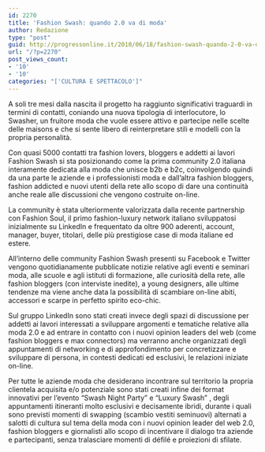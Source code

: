 ```yaml
---
id: 2270
title: 'Fashion Swash: quando 2.0 va di moda'
author: Redazione
type: "post"
guid: http://progressonline.it/2010/06/18/fashion-swash-quando-2-0-va-di-moda/
url: "/?p=2270"
post_views_count:
- '10'
- '10'
categories: "['CULTURA E SPETTACOLO']"
---
```


A soli tre mesi dalla nascita il progetto ha raggiunto significativi traguardi in termini di contatti, coniando una nuova tipologia di interlocutore, lo Swasher, un fruitore moda che vuole essere attivo e partecipe nelle scelte delle maisons e che si sente libero di reinterpretare stili e modelli con la propria personalità.

Con quasi 5000 contatti tra fashion lovers, bloggers e addetti ai lavori Fashion Swash si sta posizionando come la prima community 2.0 italiana interamente dedicata alla moda che unisce b2b e b2c, coinvolgendo quindi da una parte le aziende e i professionisti moda e dall’altra fashion bloggers, fashion addicted e nuovi utenti della rete allo scopo di dare una continuità anche reale alle discussioni che vengono costruite on-line.

La community è stata ulteriormente valorizzata dalla recente partnership con Fashion Soul, il primo fashion-luxury network italiano sviluppatosi inizialmente su LinkedIn e frequentato da oltre 900 aderenti, account, manager, buyer, titolari, delle più prestigiose case di moda italiane ed estere.

All’interno delle community Fashion Swash presenti su Facebook e Twitter vengono quotidianamente pubblicate notizie relative agli eventi e seminari moda, alle scuole e agli istituti di formazione, alle curiosità della rete, alle fashion bloggers (con interviste inedite), a young designers, alle ultime tendenze ma viene anche data la possibilità di scambiare on-line abiti, accessori e scarpe in perfetto spirito eco-chic.

Sul gruppo LinkedIn sono stati creati invece degli spazi di discussione per addetti ai lavori interessati a sviluppare argomenti e tematiche relative alla moda 2.0 e ad entrare in contatto con i nuovi opinion leaders del web (come fashion bloggers e max connectors) ma verranno anche organizzati degli appuntamenti di networking e di approfondimento per concretizzare e sviluppare di persona, in contesti dedicati ed esclusivi, le relazioni iniziate on-line.

Per tutte le aziende moda che desiderano incontrare sul territorio la propria clientela acquisita e/o potenziale sono stati creati infine dei format innovativi per l’evento “Swash Night Party” e “Luxury Swash” , degli appuntamenti itineranti molto esclusivi e decisamente ibridi, durante i quali sono previsti momenti di swapping (scambio vestiti seminuovi) alternati a salotti di cultura sul tema della moda con i nuovi opinion leader del web 2.0, fashion bloggers e giornalisti allo scopo di incentivare il dialogo tra aziende e partecipanti, senza tralasciare momenti di défilé e proiezioni di sfilate.